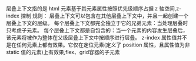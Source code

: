 层叠上下文指的是 html 元素基于其元素属性按照优先级顺序占据 z 轴空间,z-index 控制
规则：
层叠上下文可以包含在其他层叠上下文中，并且一起创建一个层叠上下文的层级。
每个层叠上下文都完全独立于它的兄弟元素：当处理层叠时只考虑子元素。
每个层叠上下文都是自包含的：当一个元素的内容发生层叠后，该元素将被作为整体在父级层叠上下文中按顺序进行层叠。
z-index 属性值并不是在任何元素上都有效果。它仅在定位元素(定义了 position 属性，且属性值为非 static 值的元素)上有效果,flex、grid容器的子元素

